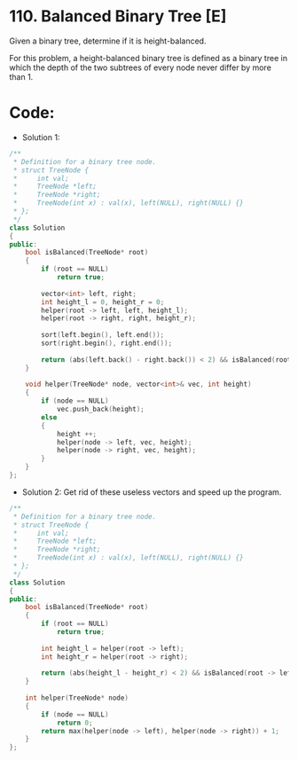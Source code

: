 # 110. Balanced Binary Tree [E]
Given a binary tree, determine if it is height-balanced.

For this problem, a height-balanced binary tree is defined as a binary tree in which the depth of the two subtrees of every node never differ by more than 1.

# Code:
- Solution 1:
```c++
/**
 * Definition for a binary tree node.
 * struct TreeNode {
 *     int val;
 *     TreeNode *left;
 *     TreeNode *right;
 *     TreeNode(int x) : val(x), left(NULL), right(NULL) {}
 * };
 */
class Solution 
{
public:
    bool isBalanced(TreeNode* root) 
    {
        if (root == NULL)   
            return true;
            
        vector<int> left, right;
        int height_l = 0, height_r = 0;
        helper(root -> left, left, height_l);
        helper(root -> right, right, height_r);
        
        sort(left.begin(), left.end());
        sort(right.begin(), right.end());
        
        return (abs(left.back() - right.back()) < 2) && isBalanced(root -> left) && isBalanced(root -> right);
    }
    
    void helper(TreeNode* node, vector<int>& vec, int height)
    {
        if (node == NULL)
            vec.push_back(height);
        else
        {
            height ++;
            helper(node -> left, vec, height);
            helper(node -> right, vec, height);
        }
    }
};
```

- Solution 2:
Get rid of these useless vectors and speed up the program.
```c++
/**
 * Definition for a binary tree node.
 * struct TreeNode {
 *     int val;
 *     TreeNode *left;
 *     TreeNode *right;
 *     TreeNode(int x) : val(x), left(NULL), right(NULL) {}
 * };
 */
class Solution 
{
public:
    bool isBalanced(TreeNode* root) 
    {
        if (root == NULL)   
            return true;
            
        int height_l = helper(root -> left);
        int height_r = helper(root -> right);
        
        return (abs(height_l - height_r) < 2) && isBalanced(root -> left) && isBalanced(root -> right);
    }
    
    int helper(TreeNode* node)
    {
        if (node == NULL)
            return 0;
        return max(helper(node -> left), helper(node -> right)) + 1;
    }
};
```
